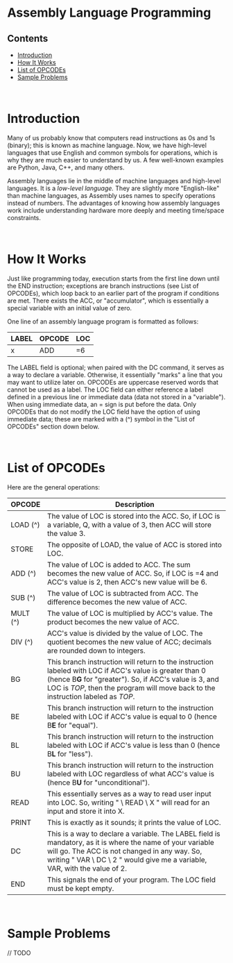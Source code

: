 # Assembly Language Programming

## Contents
- [Introduction](#introduction)
- [How It Works](#how-it-works)
- [List of OPCODEs](#list-of-opcodes)
- [Sample Problems](#sample-problems)

<br>

# Introduction

Many of us probably know that computers read instructions as 0s and 1s (binary); this is known as machine language. Now, we have high-level languages that use English and common symbols for operations, which is why they are much easier to understand by us. A few well-known examples are Python, Java, C++, and many others. 

Assembly languages lie in the middle of machine languages and high-level languages. It is a *low-level language.*
They are slightly more "English-like" than machine languages, as Assembly uses names to specify operations
instead of numbers. The advantages of knowing how assembly languages work include understanding hardware more deeply and meeting time/space constraints.

<br>

# How It Works

Just like programming today, execution starts from the first line down until the END instruction; exceptions are branch instructions (see List of OPCODEs), which loop back to an earlier part of the program if conditions are met. There exists the ACC, or "accumulator", which is essentially a special variable with an initial value of zero.

One line of an assembly language program is formatted as follows:

| LABEL | OPCODE | LOC |
| --- | --- | --- |
| x | ADD | =6 |

The LABEL field is optional; when paired with the DC command, it serves as a way to declare a variable. Otherwise, it essentially "marks" a line that you may want to utilize later on. OPCODEs are uppercase reserved words that cannot be used as a label. The LOC field can either reference a label defined in a previous line or immediate data (data not stored in a "variable"). When using immediate data, an = sign is put before the data. Only OPCODEs that do not modify the LOC field have the option of using immediate data; these are marked with a (^) symbol in the "List of OPCODEs" section down below.

<br>

# List of OPCODEs

Here are the general operations:

| OPCODE | Description |
| -- | -- |
| LOAD (^) | The value of LOC is stored into the ACC. So, if LOC is a variable, Q, with a value of 3, then ACC will store the value 3. |
| STORE | The opposite of LOAD, the value of ACC is stored into LOC. |
| ADD (^) | The value of LOC is added to ACC. The sum becomes the new value of ACC. So, if LOC is =4 and ACC's value is 2, then ACC's new value will be 6. |
| SUB (^) | The value of LOC is subtracted from ACC. The difference becomes the new value of ACC. |
| MULT (^) | The value of LOC is multiplied by ACC's value. The product becomes the new value of ACC. |
| DIV (^) | ACC's value is divided by the value of LOC. The quotient becomes the new value of ACC; decimals are rounded down to integers. |
| BG | This branch instruction will return to the instruction labeled with LOC if ACC's value is greater than 0 (hence B**G** for "greater"). So, if ACC's value is 3, and LOC is *TOP*, then the program will move back to the instruction labeled as *TOP*.|
| BE | This branch instruction will return to the instruction labeled with LOC if ACC's value is equal to 0 (hence B**E** for "equal"). |
| BL | This branch instruction will return to the instruction labeled with LOC if ACC's value is less than 0 (hence B**L** for "less"). |
| BU | This branch instruction will return to the instruction labeled with LOC regardless of what ACC's value is (hence B**U** for "unconditional"). |
| READ | This essentially serves as a way to read user input into LOC. So, writing "    \ READ \ X " will read for an input and store it into X. |
| PRINT | This is exactly as it sounds; it prints the value of LOC. |
| DC | This is a way to declare a variable. The LABEL field is mandatory, as it is where the name of your variable will go. The ACC is not changed in any way. So, writing " VAR \ DC \ 2 " would give me a variable, VAR, with the value of 2. |
| END | This signals the end of your program. The LOC field must be kept empty. |

<br>

# Sample Problems

// TODO

